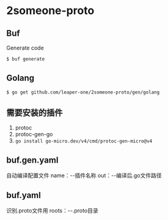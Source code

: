 # 2someone-proto

## Buf
Generate code  
```sh
$ buf generate
```

## Golang 
```sh
$ go get github.com/leaper-one/2someone-proto/gen/golang
```

## 需要安装的插件
1. protoc  
2. protoc-gen-go  
3. `go install go-micro.dev/v4/cmd/protoc-gen-micro@v4`  
## buf.gen.yaml
自动编译配置文件
name：--插件名称
out：--编译后.go文件路径


## buf.yaml
识别.proto文件用
roots：--.proto目录
